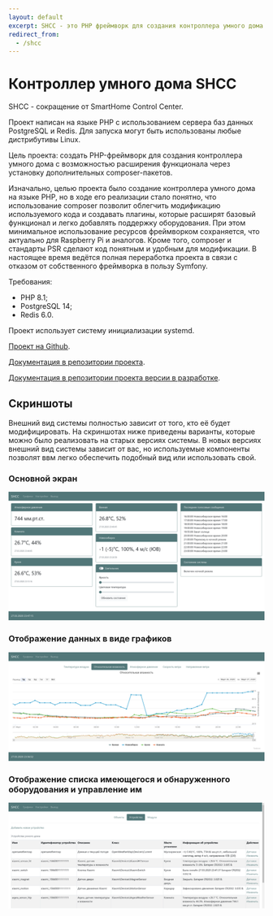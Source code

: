 ```yaml
---
layout: default
excerpt: SHCC - это PHP фреймворк для создания контроллера умного дома с использованием веб-сервера и систем управления базами данных Redis и PostgreSQL.
redirect_from:
  - /shcc
---
```

# Контроллер умного дома SHCC

SHCC - сокращение от SmartHome Control Center.

Проект написан на языке PHP с использованием сервера баз данных PostgreSQL и Redis. Для запуска могут быть использованы любые дистрибутивы Linux.

Цель проекта: создать PHP-фреймворк для создания контроллера умного дома с возможностью расширения функционала через установку дополнительных composer-пакетов.

Изначально, целью проекта было создание контроллера умного дома на языке PHP, но в ходе его реализации стало понятно, что использование composer позволит облегчить модификацию используемого кода и создавать плагины, которые расширят базовый функционал и легко добавлять поддержку оборудования. При этом минимальное использование ресурсов фреймворком сохраняется, что актуально для Raspberry Pi и аналогов. Кроме того, composer и стандарты PSR сделают код понятным и удобным для модификации. В настоящее время ведётся полная переработка проекта в связи с отказом от собственного фреймворка в пользу Symfony.

Требования:

- PHP 8.1;
- PostgreSQL 14;
- Redis 6.0.

Проект использует систему инициализации systemd.

[Проект на Github](https://github.com/fsa/shcc).

[Документация в репозитории проекта](https://github.com/fsa/shcc/blob/main/docs/index.md).

[Документация в репозитории проекта версии в разработке](https://github.com/fsa/shcc/blob/devel/docs/index.md).

## Скриншоты

Внешний вид системы полностью зависит от того, кто её будет модифицировать. На скриншотах ниже приведены варианты, которые можно было реализовать на старых версиях системы. В новых версиях внешний вид системы зависит от вас, но используемые компоненты позволят ввм легко обеспечить подобный вид или использовать свой.

### Основной экран

![Главный экран](pc_main.png)

### Отображение данных в виде графиков

![Графики](pc_charts.jpg)

### Отображение списка имеющегося и обнаруженного оборудования и управление им

![Устройства](pc_devices.png)
